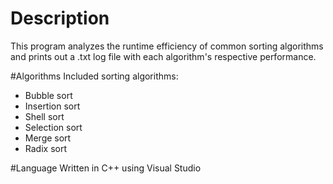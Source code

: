 # Description
This program analyzes the runtime efficiency of common sorting algorithms and prints out a .txt log file with each algorithm's respective performance.

#Algorithms
Included sorting algorithms:
- Bubble sort
- Insertion sort
- Shell sort
- Selection sort
- Merge sort
- Radix sort

#Language
Written in C++ using Visual Studio
